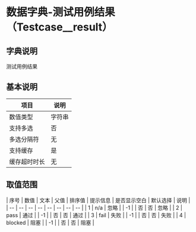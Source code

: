 # 数据字典-测试用例结果（Testcase__result）
## 字典说明
测试用例结果

## 基本说明
| 项目 | 说明 |
| -- | -- |
| 数值类型 | 字符串 |
| 支持多选 | 否 |
| 多选分隔符 | 无 |
| 支持缓存 | 是 |
| 缓存超时时长 | 无 |

## 取值范围
| 序号 | 数值 | 文本 | 父值 | 排序值 | 提示信息 | 是否显示空白 | 默认选择 | 说明 |
| -- | -- | -- | -- | -- | -- | -- | -- |
| 1 | n/a | 忽略 |  | -1 |  | 否 | 否 | 忽略 |
| 2 | pass | 通过 |  | -1 |  | 否 | 否 | 通过 |
| 3 | fail | 失败 |  | -1 |  | 否 | 否 | 失败 |
| 4 | blocked | 阻塞 |  | -1 |  | 否 | 否 | 阻塞 |

